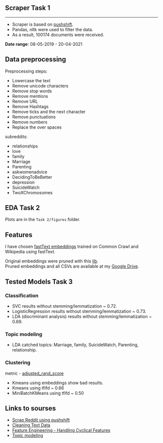 ## Scraper Task 1
-------------------------------
- Scraper is based on [pushshift](https://github.com/pushshift/api).
- Pandas, nltk were used to filter the data.
- As a result, 100174 documents were received.

__Date range__: 08-05-2019 - 20-04-2021

## Data preprocessing

Preprocessing steps:
- Lowercase the text
- Remove unicode characters
- Remove stop words
- Remove mentions
- Remove URL
- Remove Hashtags
- Remove ticks and the next character
- Remove punctuations
- Remove numbers
- Replace the over spaces

subreddits:
 - relationships
 - love
 - family
 - Marriage
 - Parenting
 - askwomenadvice
 - DecidingToBeBetter
 - depression
 - SuicideWatch
 - TwoXChromosomes

## EDA Task 2
Plots are in the `Task 2/figures` folder.  

## Features

I have chosen [fastText embeddings](https://fasttext.cc/docs/en/crawl-vectors.html) trained on Common Crawl and Wikipedia using fastText.

Original embeddings were pruned with this [lib](https://github.com/avidale/compress-fasttext).  
Pruned embeddings and all CSVs are available at my [Google Drive](https://drive.google.com/drive/folders/1fsIFOXNKdIvJV6pms2Vtr31b9q5U9xws?usp=sharing).  

## Tested Models Task 3

### Classification
 - SVC results without stemming/lemmatization ~ 0.72.  
 - LogisticRegression results without stemming/lemmatization ~ 0.73.  
 - LDA (discriminant analysis) results without stemming/lemmatization ~ 0.69.  

### Topic modeling
- LDA catched topics: Marriage, family, SuicideWatch, Parenting, relationship.

### Clustering
metric - [adjusted_rand_score](https://scikit-learn.org/stable/modules/generated/sklearn.metrics.adjusted_rand_score.html)
 - Kmeans using embeddings show bad results.
 - Kmeans using tfifd ~ 0.66 
 - MiniBatchKMeans using tfifd ~ 0.50
 
 ## Links to sourses
- [Scrap Reddit using pushshift](https://medium.com/@pasdan/how-to-scrap-reddit-using-pushshift-io-via-python-a3ebcc9b83f4)
- [Cleaning Text Data](https://towardsdatascience.com/cleaning-text-data-with-python-b69b47b97b76)
- [Feature Engineering - Handling Cyclical Features](http://blog.davidkaleko.com/feature-engineering-cyclical-features.html)
- [Topic modeling](https://webdevblog.ru/tematicheskoe-modelirovanie-s-pomoshhju-gensim-python/)
